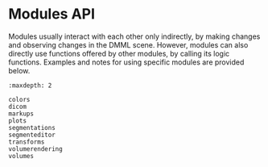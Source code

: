 # Modules API

Modules usually interact with each other only indirectly, by making changes and observing changes in the DMML scene. However, modules can also directly use functions offered by other modules, by calling its logic functions. Examples and notes for using specific modules are provided below.

```{toctree}
:maxdepth: 2

colors
dicom
markups
plots
segmentations
segmenteditor
transforms
volumerendering
volumes
```
